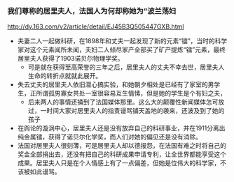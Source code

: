 ### 我们尊称的居里夫人，法国人为何却称她为“波兰荡妇
http://dy.163.com/v2/article/detail/EJ45B3Q505447GXB.html
- 夫妻二人一起做科研，在1898年和丈夫一起发现了新的元素“镭”，当时的科学家对这个元素闻所未闻，夫妇二人倾尽家产全部买了矿产提炼“镭”元素，最终居里夫人获得了1903诺贝尔物理学奖。
  - 可是就在获得至高荣誉的三年之后，居里夫人的丈夫不幸去世，居里夫人生命的转折点就就此展开。
- 失去丈夫的居里夫人依旧潜心搞实验，和她朝夕相处是已经有了家室的男学生，正所谓孤男寡女共处一室很容易互生情愫，但是她的学生是个有妇之夫，
  - 后来两人的事情还捅到了法国媒体那里。这么大的颠覆性新闻媒体怎可放过，一时间大家对居里夫人的指责谩骂铺天盖地的袭来，还波及到了她的孩子
- 在舆论的漩涡中心，居里夫人还是没有放弃自己的科研事业，并在1911分离出纯金属镭，获得了诺贝尔化学奖，而人们对她的偏见还是没有消除。
- 法国对居里夫人很刻薄，可是居里夫人却以德报怨，在法国有难之时将自己的奖金全部捐出去，还没有把自己的科研成果申请专利，让全世界都能享受这个成果。居里夫人只是在个人情感上有了一点偏差，但她是位伟大的科学家，不该被如此谩骂。